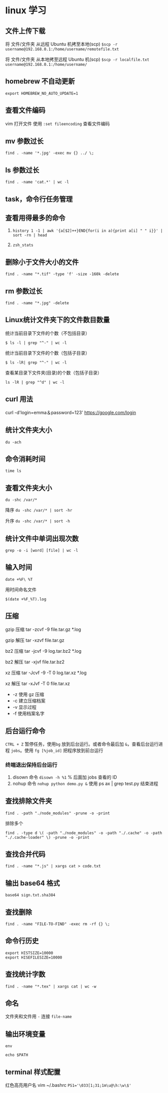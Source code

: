 # linux 学习

## 文件上传下载

将 文件/文件夹 从远程 Ubuntu 机拷至本地(scp)
`$scp -r username@192.168.0.1:/home/username/remotefile.txt`

将 文件/文件夹 从本地拷至远程 Ubuntu 机(scp)
`$scp -r localfile.txt username@192.168.0.1:/home/username/`

## homebrew 不自动更新

`export HOMEBREW_NO_AUTO_UPDATE=1`

## 查看文件编码

vim 打开文件 使用 `:set fileencoding` 查看文件编码

## mv 参数过长

`find . -name '*.jpg' -exec mv {} ../ \;`

## ls 参数过长

`find . -name 'cat.*' | wc -l`

## task，命令行任务管理


## 查看用得最多的命令

1. `history 1 -1 | awk '{a[$2]++}END{for(i in a){print a[i] " " i}}' | sort -rn | head`

2. `zsh_stats`

## 删除小于文件大小的文件

`find . -name "*.tif" -type 'f' -size -160k -delete`

## rm 参数过长

`find . -name "*.jpg" -delete`

## Linux统计文件夹下的文件数目数量

统计当前目录下文件的个数（不包括目录）

`$ ls -l | grep "^-" | wc -l`

统计当前目录下文件的个数（包括子目录）

`$ ls -lR| grep "^-" | wc -l`

查看某目录下文件夹(目录)的个数（包括子目录）

`ls -lR | grep "^d" | wc -l`

## curl 用法

curl -d'login=emma＆password=123' https://google.com/login

## 统计文件夹大小

`du -ach`

## 命令消耗时间

`time ls`

## 查看文件夹大小

`du -shc /var/*`

降序 `du -shc /var/* | sort -hr`

升序 `du -shc /var/* | sort -h`

## 统计文件中单词出现次数

`grep -o -i [word] [file] | wc -l`

## 输入时间

`date +%F\ %T`

用时间命名文件

`$(date +%F_%T).log`

## 压缩

gzip 压缩 tar -zcvf -9 file.tar.gz *.log

gzip 解压 tar -xzvf file.tar.gz

bz2 压缩 tar -jcvf -9 log.tar.bz2 *.log

bz2 解压 tar -xjvf file.tar.bz2

xz 压缩 tar -Jcvf -9 -T 0 log.tar.xz *.log

xz 解压 tar -xJvf -T 0 file.tar.xz


- -z 使用 gz 压缩
- -c 建立压缩档案
- -v 显示过程
- -f 使用档案名字

## 后台运行命令

`CTRL + Z` 暂停任务，使用`bg` 放到后台运行。或者命令最后加 `&`，查看后台运行进程 `jobs`。使用 `fg [%job_id]` 把程序放到前台运行

### 终端退出保持后台运行

1. disown 命令 `disown -h %1` % 后面加 jobs 查看的 ID
2. nohup 命令 `nohup python demo.py &` 使用 ps ax | grep test.py 结束进程

## 查找排除文件夹

`find . -path "./node_modules" -prune -o -print`

排除多个

`find . -type d \( -path "./node_modules" -o -path "./.cache" -o -path "./.cache-loader" \) -prune -o -print`

## 查找合并代码

`find . -name "*.js" | xargs cat > code.txt`

## 输出 base64 格式

`base64 sign.txt.sha384`

## 查找删除

`find . -name "FILE-TO-FIND" -exec rm -rf {} \;`

## 命令行历史

```
export HISTSIZE=10000
export HISEFILESIZE=10000
```

## 查找统计字数

`find . -name "*.tex" | xargs cat | wc -w`

## 命名

文件夹和文件用 `-` 连接 `file-name` 

## 输出环境变量

`env`

`echo $PATH`

## terminal 样式配置

红色高亮用户名 vim ~/.bashrc
`PS1='\033[1;31;1m\u@\h:\w\$'`